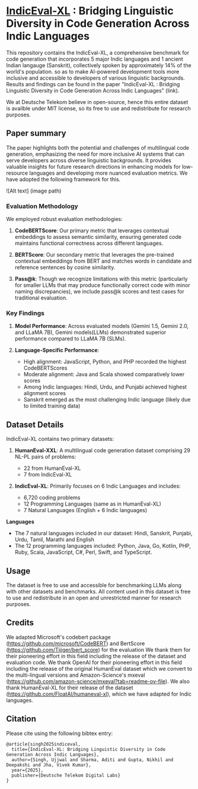 # [IndicEval-XL](https://arxiv.org/pdf/2502.19067v1) : Bridging Linguistic Diversity in Code Generation Across Indic Languages
 
This repository contains the IndicEval-XL, a comprehensive benchmark for code generation that incorporates 5 major Indic languages and 1 ancient Indian langauge (Sanskrit), collectively spoken by approximately 14% of the world's population. so as to make AI-powered
development tools more inclusive and accessible to developers
of various linguistic backgrounds. Results and findings can be found in the paper "IndicEval-XL : Bridging Linguistic Diversity in Code Generation Across Indic Languages" (link).

We at Deutsche Telekom believe in open-source, hence this entire dataset is availble under MIT license, so its free to use and redistribute for research purposes.

## Paper summary
The paper highlights both the potential and challenges of multilingual code generation, emphasizing the need for more inclusive AI systems that can serve developers across diverse linguistic backgrounds. It provides valuable insights for future research directions in enhancing models for low-resource languages and developing more nuanced evaluation metrics. We have adopted the following framework for this.
 
![Alt text] (image path)
### Evaluation Methodology
 
We employed robust evaluation methodologies:
 
1. **CodeBERTScore**: Our primary metric that leverages contextual embeddings to assess semantic similarity, ensuring generated code maintains functional correctness across different languages.
 
2. **BERTScore**: Our secondary metric that leverages the pre-trained contextual embeddings from BERT and matches words in candidate and reference sentences by cosine similarity.
 
3. **Pass@k**: Though we recognize limitations with this metric (particularly for smaller LLMs that may produce functionally correct code with minor naming discrepancies), we include pass@k scores and test cases for traditional evaluation.
 
### Key Findings
 
1. **Model Performance**: Across evaluated models (Gemini 1.5, Gemini 2.0, and LLaMA 7B), Gemini models(LLMs) demonstrated superior performance compared to LLaMA 7B (SLMs).
 
2. **Language-Specific Performance**:
   - High alignment: JavaScript, Python, and PHP recorded the highest CodeBERTScores
   - Moderate alignment: Java and Scala showed comparatively lower scores
   - Among Indic languages: Hindi, Urdu, and Punjabi achieved highest alignment scores
   - Sanskrit emerged as the most challenging Indic language (likely due to limited training data)
 
## Dataset Details
 
IndicEval-XL contains two primary datasets:
 
1. **HumanEval-XXL**: A multilingual code generation dataset comprising 29 NL-PL pairs of problems:
   - 22 from HumanEval-XL
   - 7 from IndicEval-XL
 
2. **IndicEval-XL**: Primarily focuses on 6 Indic Languages and includes:
   - 6,720 coding problems
   - 12 Programming Languages (same as in HumanEval-XL)
   - 7 Natural Languages (English + 6 Indic languages)
 
**Languages**
- The 7 natural languages included in our dataset:
Hindi, Sanskrit, Punjabi, Urdu, Tamil, Marathi and English 
- The 12 programming languages included:
Python, Java, Go, Kotlin, PHP, Ruby, Scala, JavaScript, C#, Perl, Swift, and TypeScript.
 
## Usage
 
The dataset is free to use and accessible for benchmarking LLMs along with other datasets and benchmarks. All content used in this dataset is free to use and redistribute in an open and unrestricted manner for research purposes.
 
## Credits 
We adapted Microsoft's codebert package (https://github.com/microsoft/CodeBERT) and BertScore (https://github.com/Tiiiger/bert_score) for the evaluation We thank them for their pioneering effort in this field including the release of the dataset and evaluation code. We thank OpenAI for their pioneering effort in this field including the release of the original HumanEval dataset which we convert to the multi-lingual versions and Amazon-Science's mxeval (https://github.com/amazon-science/mxeval?tab=readme-ov-file). We also thank HumanEval-XL for their release of the dataset (https://github.com/FloatAI/humaneval-xl), which we have adapted for Indic languages.
 
 
## Citation
 
Please cite using the following bibtex entry:
```
@article{singh2025indiceval,
  title={IndicEval-XL: Bridging Linguistic Diversity in Code Generation Across Indic Languages},
  author={Singh, Ujjwal and Sharma, Aditi and Gupta, Nikhil and Deepakshi and Jha, Vivek Kumar},
  year={2025},
  publisher={Deutsche Telekom Digital Labs}
}
```
